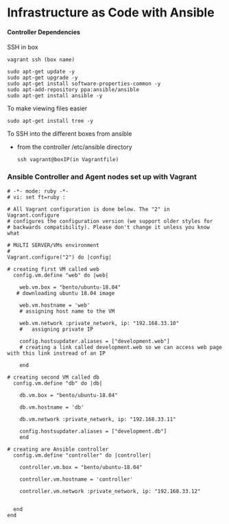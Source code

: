 # Infrastructure as Code with Ansible

#### Controller Dependencies
SSH in box
```
vagrant ssh (box name)
```

```
sudo apt-get update -y
sudo apt-get upgrade -y
sudo apt-get install software-properties-common -y
sudo apt-add-repository ppa:ansible/ansible
sudo apt-get install ansible -y
```
To make viewing files easier
```
sudo apt-get install tree -y
```
To SSH into the different boxes from ansible
- from the controller /etc/ansible directory
  ```
  ssh vagrant@boxIP(in Vagrantfile)
  ```


### Ansible Controller and Agent nodes set up with Vagrant
```
# -*- mode: ruby -*-
# vi: set ft=ruby :

# All Vagrant configuration is done below. The "2" in Vagrant.configure
# configures the configuration version (we support older styles for
# backwards compatibility). Please don't change it unless you know what

# MULTI SERVER/VMs environment
#
Vagrant.configure("2") do |config|

# creating first VM called web
  config.vm.define "web" do |web|

    web.vm.box = "bento/ubuntu-18.04"
   # downloading ubuntu 18.04 image

    web.vm.hostname = 'web'
    # assigning host name to the VM

    web.vm.network :private_network, ip: "192.168.33.10"
    #   assigning private IP

    config.hostsupdater.aliases = ["development.web"]
    # creating a link called development.web so we can access web page with this link instread of an IP

    end

# creating second VM called db
  config.vm.define "db" do |db|

    db.vm.box = "bento/ubuntu-18.04"

    db.vm.hostname = 'db'

    db.vm.network :private_network, ip: "192.168.33.11"

    config.hostsupdater.aliases = ["development.db"]
    end

# creating are Ansible controller
  config.vm.define "controller" do |controller|
    
    controller.vm.box = "bento/ubuntu-18.04"
    
    controller.vm.hostname = 'controller'
    
    controller.vm.network :private_network, ip: "192.168.33.12"
    
      
  end
end
```
